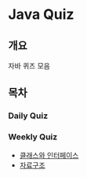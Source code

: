 # Java Quiz

## 개요
자바 퀴즈 모음

## 목차

### Daily Quiz

### Weekly Quiz
- [클래스와 인터페이스](./src/Quiz/WeeklyQuiz/Interface)
- [자료구조](./src/Quiz/WeeklyQuiz/DataStructures)
